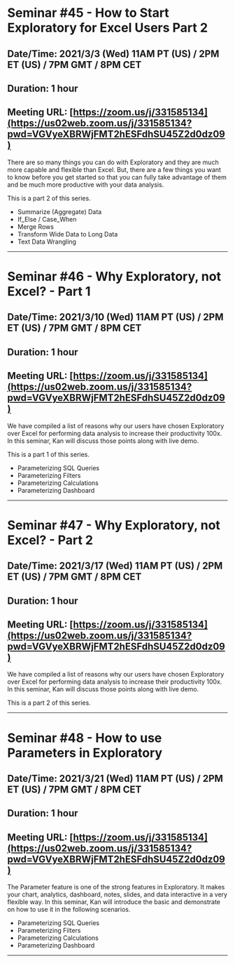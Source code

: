 # Seminar #45 - How to Start Exploratory for Excel Users Part 2
## Date/Time: 2021/3/3 (Wed) 11AM PT (US) / 2PM ET (US) / 7PM GMT / 8PM CET
## Duration: 1 hour
## Meeting URL: [https://zoom.us/j/331585134](https://us02web.zoom.us/j/331585134?pwd=VGVyeXBRWjFMT2hESFdhSU45Z2d0dz09)

There are so many things you can do with Exploratory and they are much more capable and flexible than Excel. But, there are a few things you want to know before you get started so that you can fully take advantage of them and be much more productive with your data analysis.

This is a part 2 of this series.

* Summarize (Aggregate) Data
* If_Else / Case_When
* Merge Rows
* Transform Wide Data to Long Data
* Text Data Wrangling

----

# Seminar #46 - Why Exploratory, not Excel? - Part 1
## Date/Time: 2021/3/10 (Wed) 11AM PT (US) / 2PM ET (US) / 7PM GMT / 8PM CET
## Duration: 1 hour
## Meeting URL: [https://zoom.us/j/331585134](https://us02web.zoom.us/j/331585134?pwd=VGVyeXBRWjFMT2hESFdhSU45Z2d0dz09)

We have compiled a list of reasons why our users have chosen Exploratory over Excel for performing data analysis to increase their productivity 100x. In this seminar, Kan will discuss those points along with live demo.

This is a part 1 of this series.

* Parameterizing SQL Queries
* Parameterizing Filters
* Parameterizing Calculations  
* Parameterizing Dashboard

----

# Seminar #47 - Why Exploratory, not Excel? - Part 2
## Date/Time: 2021/3/17 (Wed) 11AM PT (US) / 2PM ET (US) / 7PM GMT / 8PM CET
## Duration: 1 hour
## Meeting URL: [https://zoom.us/j/331585134](https://us02web.zoom.us/j/331585134?pwd=VGVyeXBRWjFMT2hESFdhSU45Z2d0dz09)

We have compiled a list of reasons why our users have chosen Exploratory over Excel for performing data analysis to increase their productivity 100x. In this seminar, Kan will discuss those points along with live demo.

This is a part 2 of this series.


----

# Seminar #48 - How to use Parameters in Exploratory
## Date/Time: 2021/3/21 (Wed) 11AM PT (US) / 2PM ET (US) / 7PM GMT / 8PM CET
## Duration: 1 hour
## Meeting URL: [https://zoom.us/j/331585134](https://us02web.zoom.us/j/331585134?pwd=VGVyeXBRWjFMT2hESFdhSU45Z2d0dz09)


The Parameter feature is one of the strong features in Exploratory. It makes your chart, analytics, dashboard, notes, slides, and data interactive in a very flexible way. In this seminar, Kan will introduce the basic and demonstrate on how to use it in the following scenarios.

* Parameterizing SQL Queries
* Parameterizing Filters
* Parameterizing Calculations  
* Parameterizing Dashboard

----
